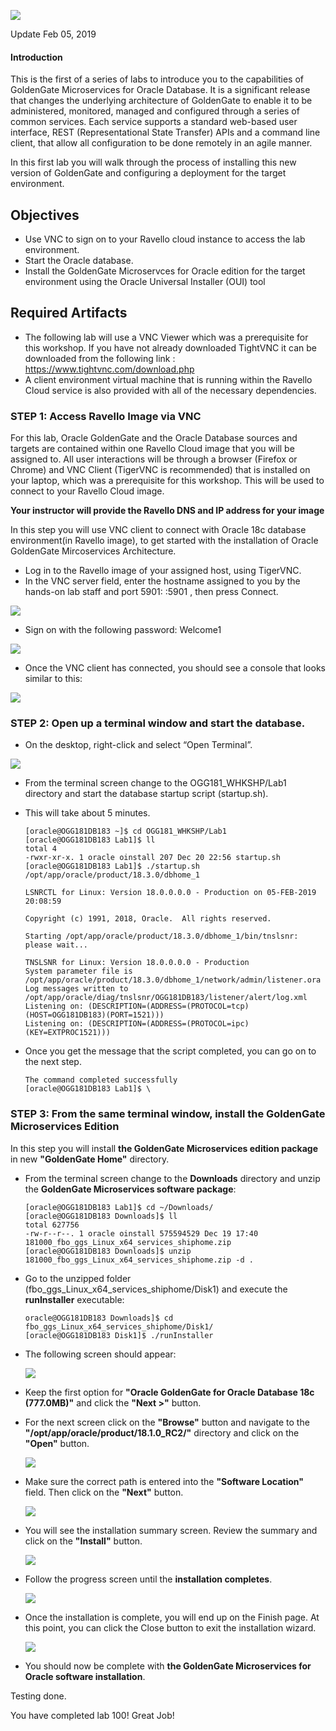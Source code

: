 ![](images/100/Lab100_image100.PNG)

Update Feb 05, 2019

#### Introduction

This is the first of a series of labs to introduce you to the capabilities of GoldenGate Microservices for Oracle Database.   It is a significant release that changes the underlying architecture of GoldenGate to enable it to be administered, monitored, managed and configured through a series of common services.   Each service supports a standard web-based user interface, REST (Representational State Transfer) APIs and a command line client, that allow all configuration to be done remotely in an agile manner. 

In this first lab you will walk through the process of installing this new version of GoldenGate and configuring a deployment for the target environment.

## Objectives

-   Use VNC to sign on to your Ravello cloud instance to access the lab environment.
-	Start the Oracle database.
-	Install the GoldenGate Microservces for Oracle edition for the target environment using the Oracle Universal Installer (OUI) tool



## Required Artifacts

-   The following lab will use a VNC Viewer which was a prerequisite for this workshop. If you have not already downloaded TightVNC it can be downloaded from the following link : https://www.tightvnc.com/download.php
-   A client environment virtual machine that is running within the Ravello Cloud service is also provided with all of the necessary dependencies.


### **STEP 1**: Access Ravello Image via VNC

For this lab, Oracle GoldenGate and the Oracle Database sources and targets are contained within one Ravello Cloud image that you will be assigned to. All user interactions will be through a browser (Firefox or Chrome) and VNC Client (TigerVNC is recommended) that is installed on your laptop, which was a prerequisite for this workshop. This will be used to connect to your Ravello Cloud image.

**Your instructor will provide the Ravello DNS and IP address for your image**

In this step you will use VNC client to connect with Oracle 18c database environment(in Ravello image), to get started with the installation of Oracle GoldenGate Mircoservices Architecture.

-	Log in to the Ravello image of your assigned host, using TigerVNC.
-	In the VNC server field, enter the hostname assigned to you by the hands-on lab staff and port 5901: <hostname or IP>:5901 , then press Connect.

![](images/100/vnc_login.PNG)

-	Sign on with the following password: Welcome1

![](images/100/vnc_password.PNG)

-	Once the VNC client has connected, you should see a console that looks similar to this:

![](images/100/vnc_screen.PNG)

### **STEP 2**: Open up a terminal window and start the database.

-	On the desktop, right-click and select “Open Terminal”.

![](images/100/open_terminal.PNG)

-	From the terminal screen change to the OGG181_WHKSHP/Lab1 directory and start the database startup script (startup.sh).
-	This will take about 5 minutes.

		[oracle@OGG181DB183 ~]$ cd OGG181_WHKSHP/Lab1
		[oracle@OGG181DB183 Lab1]$ ll
		total 4
		-rwxr-xr-x. 1 oracle oinstall 207 Dec 20 22:56 startup.sh
		[oracle@OGG181DB183 Lab1]$ ./startup.sh 
		/opt/app/oracle/product/18.3.0/dbhome_1

		LSNRCTL for Linux: Version 18.0.0.0.0 - Production on 05-FEB-2019 20:08:59

		Copyright (c) 1991, 2018, Oracle.  All rights reserved.

		Starting /opt/app/oracle/product/18.3.0/dbhome_1/bin/tnslsnr: please wait...

		TNSLSNR for Linux: Version 18.0.0.0.0 - Production
		System parameter file is /opt/app/oracle/product/18.3.0/dbhome_1/network/admin/listener.ora
		Log messages written to /opt/app/oracle/diag/tnslsnr/OGG181DB183/listener/alert/log.xml
		Listening on: (DESCRIPTION=(ADDRESS=(PROTOCOL=tcp)(HOST=OGG181DB183)(PORT=1521)))
		Listening on: (DESCRIPTION=(ADDRESS=(PROTOCOL=ipc)(KEY=EXTPROC1521)))

-	Once you get the message that the script completed, you can go on to the next step.

		The command completed successfully
		[oracle@OGG181DB183 Lab1]$ \

### **STEP 3**: From the same terminal window, install the GoldenGate Microservices Edition

In this step you will install **the GoldenGate Microservices edition package** in new **"GoldenGate Home"** directory.

-	From the terminal screen change to the **Downloads** directory and unzip the **GoldenGate Microservices software package**:
 
		[oracle@OGG181DB183 Lab1]$ cd ~/Downloads/
		[oracle@OGG181DB183 Downloads]$ ll
		total 627756
		-rw-r--r--. 1 oracle oinstall 575594529 Dec 19 17:40 181000_fbo_ggs_Linux_x64_services_shiphome.zip
		[oracle@OGG181DB183 Downloads]$ unzip 181000_fbo_ggs_Linux_x64_services_shiphome.zip -d .

-	Go to the unzipped folder (fbo_ggs_Linux_x64_services_shiphome/Disk1) and execute the **runInstaller** executable:

		oracle@OGG181DB183 Downloads]$ cd fbo_ggs_Linux_x64_services_shiphome/Disk1/
		[oracle@OGG181DB183 Disk1]$ ./runInstaller 

- The following screen should appear:

	![](images/100/2.PNG)

- Keep the first option for **"Oracle GoldenGate for Oracle Database 18c (777.0MB)"** and click the **"Next >"** button.

- For the next screen click on the **"Browse"** button and navigate to the 
**"/opt/app/oracle/product/18.1.0_RC2/"** directory and click on the **"Open"** button.  
    
	![](images/100/7.PNG)

- Make sure the correct path is entered into the **"Software Location"** field.  Then click on the **"Next"** button.

    ![](images/100/3.PNG)

- You will see the installation summary screen.   Review the summary and click on the **"Install"** button.

    ![](images/100/4.PNG)

- Follow the progress screen until the **installation completes**.

   ![](images/100/5.JPG)

- Once the installation is complete, you will end up on the Finish page. At this point, you
can click the Close button to exit the installation wizard.

	![](images/100/6.JPG)
	

- You should now be complete with **the GoldenGate Microservices for Oracle software installation**.

Testing done.

You have completed lab 100! Great Job!


